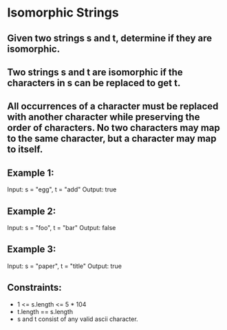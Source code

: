 # Isomorphic Strings

## Given two strings s and t, determine if they are isomorphic.

## Two strings s and t are isomorphic if the characters in s can be replaced to get t.

## All occurrences of a character must be replaced with another character while preserving the order of characters. No two characters may map to the same character, but a character may map to itself.

 

## Example 1:

Input: s = "egg", t = "add"
Output: true
## Example 2:

Input: s = "foo", t = "bar"
Output: false
## Example 3:

Input: s = "paper", t = "title"
Output: true
 

## Constraints:

- 1 <= s.length <= 5 * 104
- t.length == s.length
- s and t consist of any valid ascii character.